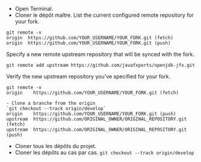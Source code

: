 - Open Terminal.
- Cloner le dépôt maître.
List the current configured remote repository for your fork.
````
git remote -v
origin  https://github.com/YOUR_USERNAME/YOUR_FORK.git (fetch)
origin  https://github.com/YOUR_USERNAME/YOUR_FORK.git (push)
````

Specify a new remote upstream repository that will be synced with the fork.
```
git remote add upstream https://github.com/javafxports/openjdk-jfx.git
```
Verify the new upstream repository you've specified for your fork.
```
git remote -v
origin    https://github.com/YOUR_USERNAME/YOUR_FORK.git (fetch)

- Clone a branche from the origin
`git checkout --track origin/develop`
origin    https://github.com/YOUR_USERNAME/YOUR_FORK.git (push)
upstream  https://github.com/ORIGINAL_OWNER/ORIGINAL_REPOSITORY.git (fetch)
upstream  https://github.com/ORIGINAL_OWNER/ORIGINAL_REPOSITORY.git (push)
```
- Cloner tous les dépôts du projet.
- Cloner les dépôts au cas par cas.
`git checkout --track origin/develop`